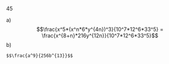 45

a) $$\frac{x^5*(x^n*6*y^{4n})^3}{10^7*12^6*33^5} = \frac{x^{8+n}*216y^{12n}}{10^7*12^6*33^5}$$
b)

	$$\frac{a^9}{256b^{13}}$$